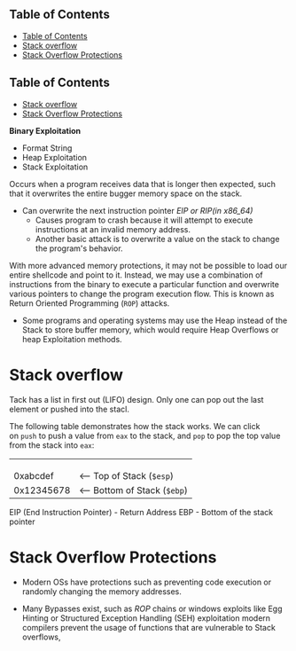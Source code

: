 ## Table of Contents

  - [Table of Contents](#Table\of\Contents)
- [Stack overflow](#stack\overflow)
- [Stack Overflow Protections](#stack\overflow\protections)

## Table of Contents

- [Stack overflow](#stack\overflow)
- [Stack Overflow Protections](#stack\overflow\protections)


**Binary Exploitation**
- Format String
- Heap Exploitation
- Stack Exploitation

Occurs when a program receives data that is longer then expected, such that it overwrites the entire bugger memory space on the stack.
- Can overwrite the next instruction pointer *EIP or RIP(in x86_64)*
	- Causes program to crash because it will attempt to execute instructions at an invalid memory address. 
	- Another basic attack is to overwrite a value on the stack to change the program's behavior.

With more advanced memory protections, it may not be possible to load our entire shellcode and point to it. Instead, we may use a combination of instructions from the binary to execute a particular function and overwrite various pointers to change the program execution flow. This is known as Return Oriented Programming (`ROP`) attacks.


- Some programs and operating systems may use the Heap instead of the Stack to store buffer memory, which would require Heap Overflows or heap Exploitation methods.



# Stack overflow
Tack has a list in first out (LIFO) design. Only one can pop out the last element or pushed into the stacl.

The following table demonstrates how the stack works. We can click on `push` to push a value from `eax` to the stack, and `pop` to pop the top value from the stack into `eax`:

|   |   |
|---|---|
|||
|||
|||
|0xabcdef|<-- Top of Stack (`$esp`)|
|0x12345678|<-- Bottom of Stack (`$ebp`)|


EIP (End Instruction Pointer) - Return Address
EBP - Bottom of the stack pointer

# Stack Overflow Protections
- Modern OSs have protections such as preventing code execution or randomly changing the memory addresses. 

- Many Bypasses exist, such as *ROP* chains or windows exploits like Egg Hinting or Structured Exception Handling (SEH) exploitation
modern compilers prevent the usage of functions that are vulnerable to Stack overflows,

